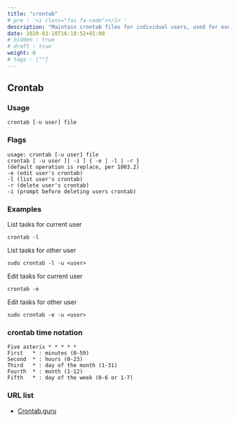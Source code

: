 ```yaml
---
title: "crontab"
# pre : '<i class="fas fa-code"></i> '
description: "Maintain crontab files for individual users, used for execution of recurring tasks."
date: 2020-03-10T16:18:52+01:00
# hidden : true
# draft : true
weight: 0
# tags : [""]
---
```


## Crontab

### Usage

```plain
crontab [-u user] file
```

### Flags

```plain
usage: crontab [-u user] file
crontab [ -u user ][ -i ] { -e | -l | -r }
(default operation is replace, per 1003.2)
-e (edit user's crontab)
-l (list user's crontab)
-r (delete user's crontab)
-i (prompt before deleting users crontab)
```

### Examples

List tasks for current user

```plain
crontab -l
```

List tasks for other user

```plain
sudo crontab -l -u <user>
```

Edit tasks for current user

```plain
crontab -e
```

Edit tasks for other user

```plain
sudo crontab -e -u <user>
```

### crontab time notation

```plain
Five asterix * * * * *
First   * : minutes (0-59)
Second  * : hours (0-23)
Third   * : day of the month (1-31)
Fourth  * : month (1-12)
Fifth   * : day of the week (0-6 or 1-7)
```

### URL list

- [Crontab.guru](https://crontab.guru/)
